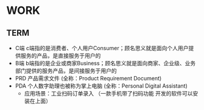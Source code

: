 # WORK

## TERM
- C端  c端指的是消费者、个人用户Consumer；顾名思义就是面向个人用户提供服务的产品，是直接服务于用户的
- B端  b端指的是企业或商家Business；顾名思义就是面向商家、企业级、业务部门提供的服务产品，是间接服务于用户的
- PRD  产品需求文件 (全称：Product Requirement Document)
- PDA  个人数字助理也被称为掌上电脑 (全称：Personal Digital Assistant)
  - 应用场景：工业扫码订单录入 （一款手机带了扫码功能 开发的软件可以安装在上面）


